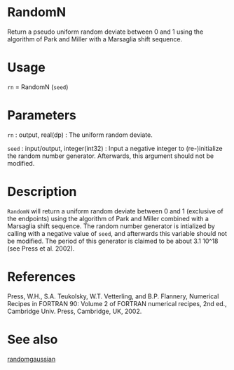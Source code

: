 # RandomN

Return a pseudo uniform random deviate between 0 and 1 using the algorithm of Park and Miller with a Marsaglia shift sequence.

# Usage

`rn` = RandomN (`seed`)

# Parameters

`rn` : output, real(dp)
:   The uniform random deviate.

`seed` : input/output, integer(int32)
:   Input a negative integer to (re-)initialize the random number generator. Afterwards, this argument should not be modified.

# Description

`RandomN` will return a uniform random deviate between 0 and 1 (exclusive of the endpoints) using the algorithm of Park and Miller combined with a Marsaglia shift sequence. The random number generator is intialized by calling with a negative value of `seed`, and afterwards this variable should not be modified. The period of this generator is claimed to be about 3.1 10^18 (see Press et al. 2002).

# References

Press, W.H., S.A. Teukolsky, W.T. Vetterling, and B.P. Flannery, Numerical Recipes in FORTRAN 90: Volume 2 of FORTRAN numerical recipes, 2nd ed., Cambridge Univ. Press, Cambridge, UK, 2002.

# See also

[randomgaussian](randomgaussian.html)
